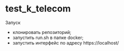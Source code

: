 # test_k_telecom
Запуск
- клонировать репозиторий;
- запустить run.sh в папке docker;
- запустить интерфейс по адресу https://localhost/

